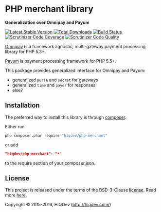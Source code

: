 PHP merchant library
====================

**Generalization over Omnipay and Payum**

[![Latest Stable Version](https://poser.pugx.org/hiqdev/php-merchant/v/stable)](https://packagist.org/packages/hiqdev/php-merchant)
[![Total Downloads](https://poser.pugx.org/hiqdev/php-merchant/downloads)](https://packagist.org/packages/hiqdev/php-merchant)
[![Build Status](https://img.shields.io/travis/hiqdev/php-merchant.svg)](https://travis-ci.org/hiqdev/php-merchant)
[![Scrutinizer Code Coverage](https://img.shields.io/scrutinizer/coverage/g/hiqdev/php-merchant.svg)](https://scrutinizer-ci.com/g/hiqdev/php-merchant/)
[![Scrutinizer Code Quality](https://img.shields.io/scrutinizer/g/hiqdev/php-merchant.svg)](https://scrutinizer-ci.com/g/hiqdev/php-merchant/)

[Omnipay](http://omnipay.thephpleague.com/) is a framework agnostic, multi-gateway payment processing library for PHP 5.3+.

[Payum](http://payum.org/) is payment processing framework for PHP 5.5+.

This package provides generalized interface for Omnipay and Payum:

- generalized `purse` and `secret` for gateways
- generalized `time` and `payer` for responses
- else?

## Installation

The preferred way to install this library is through [composer](http://getcomposer.org/download/).

Either run

```sh
php composer.phar require "hiqdev/php-merchant"
```

or add

```json
"hiqdev/php-merchant": "*"
```

to the require section of your composer.json.

## License

This project is released under the terms of the BSD-3-Clause [license](LICENSE).
Read more [here](http://choosealicense.com/licenses/bsd-3-clause).

Copyright © 2015-2016, HiQDev (http://hiqdev.com/)
